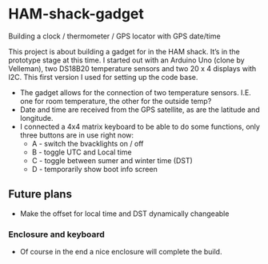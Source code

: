 # HAM-shack-gadget
Building a clock / thermometer / GPS locator with GPS date/time

This project is about building a gadget for in the HAM shack. It’s in the prototype stage at this time. I started out with an Arduino Uno (clone by Velleman), two DS18B20 temperature sensors and two 20 x 4 displays with I2C. This first version I used for setting up the code base.

- The gadget allows for the connection of two temperature sensors. I.E. one for room temperature, the other for the outside temp?
- Date and time are received from the GPS satellite, as are the latitude and longitude.
- I connected a 4x4 matrix keyboard to be able to do some functions, only three buttons are in use right now:
  - A - switch the bvacklights on / off
  - B - toggle UTC and Local time
  - C - toggle between sumer and winter time (DST)
  - D - temporarily show boot info screen

## Future plans
- Make the offset for local time and DST dynamically changeable

### Enclosure and keyboard
- Of course in the end a nice enclosure will complete the build. 
